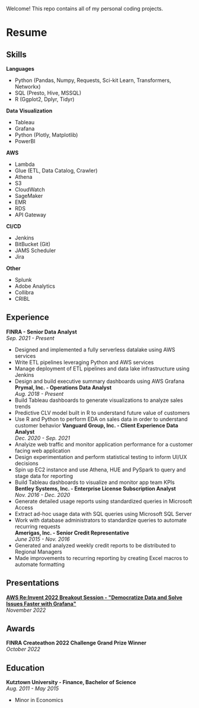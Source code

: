 Welcome! This repo contains all of my personal coding projects.

# Resume

## Skills

**Languages**
* Python (Pandas, Numpy, Requests, Sci-kit Learn, Transformers, Networkx)
* SQL (Presto, Hive, MSSQL)
* R (Ggplot2, Dplyr, Tidyr)

**Data** **Visualization**
* Tableau
* Grafana
* Python (Plotly, Matplotlib)
* PowerBI  

**AWS**
* Lambda
* Glue (ETL, Data Catalog, Crawler)
* Athena
* S3
* CloudWatch
* SageMaker
* EMR
* RDS
* API Gateway  

**CI/CD**
* Jenkins
* BitBucket (Git)
* JAMS Scheduler
* Jira  

**Other**
* Splunk
* Adobe Analytics
* Collibra
* CRIBL  


## Experience

**FINRA - Senior Data Analyst**  
*Sep. 2021 - Present*  
* Designed and implemented a fully serverless datalake using AWS services
* Write ETL pipelines leveraging Python and AWS services
* Manage deployment of ETL pipelines and data lake infrastructure using Jenkins
* Design and build executive summary dashboards using AWS Grafana
**Prymal, Inc. - Operations Data Analyst**  
*Aug. 2018 - Present*  
* Build Tableau dashboards to generate visualizations to analyze sales trends
* Predictive CLV model built in R to understand future value of customers
* Use R and Python to perform EDA on sales data in order to understand customer behavior 
**Vanguard Group, Inc. - Client Experience Data Analyst**  
*Dec. 2020 - Sep. 2021*  
* Analyize web traffic and monitor application performance for a customer facing web application
* Design experimentation and perform statistical testing to inform UI/UX decisions
* Spin up EC2 instance and use Athena, HUE and PySpark to query and stage data for reporting
* Build Tableau dashboards to visualize and monitor app team KPIs
**Bentley Systems, Inc. - Enterprise License Subscription Analyst**  
*Nov. 2016 - Dec. 2020*  
* Generate detailed usage reports using standardized queries in Microsoft Access								
* Extract ad-hoc usage data with SQL queries using Microsoft SQL Server								
* Work with database administrators to standardize queries to automate recurring requests				  	
**Amerigas, Inc. - Senior Credit Representative**    
*June 2015 - Nov. 2016*  		
* Generated and analyzed weekly credit reports to be distributed to Regional Managers
* Made improvements to recurring reporting by creating Excel macros to automate formatting  

## Presentations
[**AWS Re:Invent 2022 Breakout Session - "Democratize Data and Solve Issues Faster with Grafana"**](https://lnkd.in/ezCPEaHC)  
*November 2022*  

## Awards 
**FINRA Createathon 2022 Challenge Grand Prize Winner**  
*October 2022*  


## Education
**Kutztown University - Finance, Bachelor of Science**  
*Aug. 2011 - May 2015*  
* Minor in Economics


